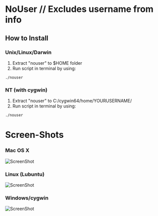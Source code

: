 # NoUser // Excludes username from info

## How to Install

### Unix/Linux/Darwin
1. Extract "nouser" to $HOME folder
2. Run script in terminal by using:
```
./nouser
```
### NT (with cygwin)
1. Extract "nouser" to C:/cygwin64/home/YOURUSERNAME/
2. Run script in terminal by using:
```
./nouser
```

# Screen-Shots

### Mac OS X
![ScreenShot](http://i.imgur.com/8hVAMth.png)
### Linux (Lubuntu)
![ScreenShot](http://i.imgur.com/ddugYUx.png)
### Windows/cygwin
![ScreenShot](http://i.imgur.com/jTfX09A.png)
